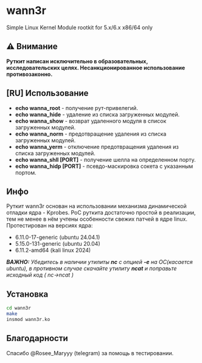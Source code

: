 # wann3r
Simple Linux Kernel Module rootkit for 5.x/6.x   x86/64 only

 ## ⚠️ Внимание
**Руткит написан исключительно в образовательных, исследовательских целях. Несанкционированное использование противозаконно.**

## [RU] Использование ##

* __echo wanna_root__        -        получение рут-привелегий.
* __echo wanna_hide__        -        удаление из списка загруженных модулей.
* __echo wanna_show__        -        возврат удаленного модуля в список загруженных модулей.
* __echo wanna_norm__        -        предотвращение удаления из списка загруженных модулей.
* __echo wanna_yerm__        -        отключение предотвращения удаления из списка загруженных модулей.
* __echo wanna_shll [PORT]__ -        получение шелла на определенном порту.
* __echo wanna_hidp [PORT]__ -        псевдо-маскировка сокета с указанным портом.

## Инфо ##
Руткит wann3r основан на использовании механизма динамической отладки ядра - Kprobes. PoC руткита достаточно простой в реализации, тем не менее в нём учтены особенности свежих патчей в ядре linux.
Протестирован на версиях ядра:
  + 6.11.0-17-generic (ubuntu 24.04.1)
  + 5.15.0-131-generic (ubuntu 20.04)
  + 6.11.2-amd64 (kali linux 2024)
    

___ВАЖНО:___ *Убедитесь в наличии утилиты __nc__ с опцией __-e__ на ОС(касается ubuntu), в противном случае скачайте утилиту __ncat__ и поправьте исходный код ( nc->ncat )*

## Установка ##
```sh
cd wann3r
make
insmod wann3r.ko
```
## Благодарности ##
Спасибо @Rosee_Maryyy (telegram) за помощь в тестировании.
